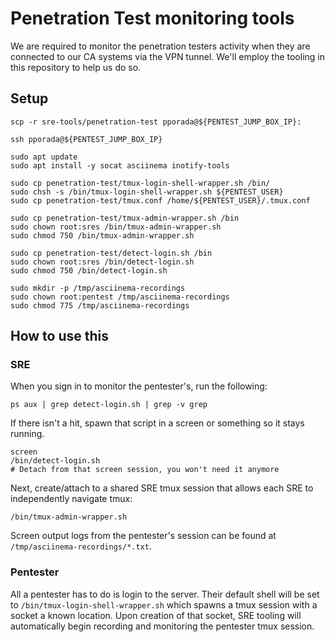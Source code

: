 # Penetration Test monitoring tools

We are required to monitor the penetration testers activity when they are connected to our CA systems via the VPN tunnel. We'll employ the tooling in this repository to help us do so.

## Setup

```
scp -r sre-tools/penetration-test pporada@${PENTEST_JUMP_BOX_IP}:

ssh pporada@${PENTEST_JUMP_BOX_IP}

sudo apt update
sudo apt install -y socat asciinema inotify-tools

sudo cp penetration-test/tmux-login-shell-wrapper.sh /bin/
sudo chsh -s /bin/tmux-login-shell-wrapper.sh ${PENTEST_USER}
sudo cp penetration-test/tmux.conf /home/${PENTEST_USER}/.tmux.conf

sudo cp penetration-test/tmux-admin-wrapper.sh /bin
sudo chown root:sres /bin/tmux-admin-wrapper.sh
sudo chmod 750 /bin/tmux-admin-wrapper.sh

sudo cp penetration-test/detect-login.sh /bin
sudo chown root:sres /bin/detect-login.sh
sudo chmod 750 /bin/detect-login.sh

sudo mkdir -p /tmp/asciinema-recordings
sudo chown root:pentest /tmp/asciinema-recordings
sudo chmod 775 /tmp/asciinema-recordings
```

## How to use this

### SRE
When you sign in to monitor the pentester's, run the following:

```
ps aux | grep detect-login.sh | grep -v grep
```

If there isn't a hit, spawn that script in a screen or something so it stays running.
```
screen
/bin/detect-login.sh
# Detach from that screen session, you won't need it anymore
```

Next, create/attach to a shared SRE tmux session that allows each SRE to independently navigate tmux:
```
/bin/tmux-admin-wrapper.sh
```

Screen output logs from the pentester's session can be found at `/tmp/asciinema-recordings/*.txt`.

### Pentester
All a pentester has to do is login to the server. Their default shell will be set to `/bin/tmux-login-shell-wrapper.sh` which spawns a tmux session with a socket a known location. Upon creation of that socket, SRE tooling will automatically begin recording and monitoring the pentester tmux session.
